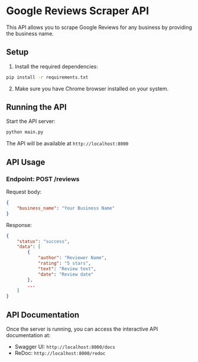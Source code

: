 # Google Reviews Scraper API

This API allows you to scrape Google Reviews for any business by providing the business name.

## Setup

1. Install the required dependencies:
```bash
pip install -r requirements.txt
```

2. Make sure you have Chrome browser installed on your system.

## Running the API

Start the API server:
```bash
python main.py
```

The API will be available at `http://localhost:8000`

## API Usage

### Endpoint: POST /reviews

Request body:
```json
{
    "business_name": "Your Business Name"
}
```

Response:
```json
{
    "status": "success",
    "data": [
        {
            "author": "Reviewer Name",
            "rating": "5 stars",
            "text": "Review text",
            "date": "Review date"
        },
        ...
    ]
}
```

## API Documentation

Once the server is running, you can access the interactive API documentation at:
- Swagger UI: `http://localhost:8000/docs`
- ReDoc: `http://localhost:8000/redoc` 